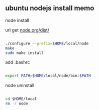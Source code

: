 

## ubuntu nodejs install memo

node install

url get [node.org/dist/](http://nodejs.org/dist/)

```sh

./configure --prefix=$HOME/local/node
make
sudo make install
```

add .bashrc

```sh

export PATH=$HOME/local/node/bin:$PATH
```

node uninstall

```sh

cd $HOME/local
rm -r node
```


